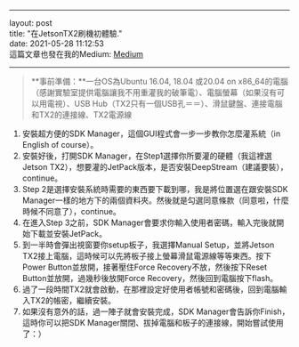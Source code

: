 - - -
layout: post  
title:  "在JetsonTX2刷機初體驗."  
date:   2021-05-28 11:12:53  
這篇文章也發在我的Medium: [Medium](https://alisachen1114.medium.com/%E5%9C%A8jetsontx2%E5%88%B7%E6%A9%9F%E5%88%9D%E9%AB%94%E9%A9%97-b058917b3a7e)  
- - -  
>**事前準備：**一台OS為Ubuntu 16.04, 18.04 或20.04 on x86_64的電腦（感謝實驗室提供電腦讓我不用重灌我的破筆電）、電腦螢幕（如果沒有可以用電視）、USB Hub（TX2只有一個USB孔＝＝）、滑鼠鍵盤、連接電腦和TX2的連接線、TX2電源線  

1. 安裝超方便的SDK Manager，這個GUI程式會一步一步教你怎麼灌系統（in English of course）。  
2. 安裝好後，打開SDK Manager，在Step1選擇你所要灌的硬體（我這裡選Jetson TX2），想要灌的JetPack版本，是否安裝DeepStream（建議要裝），continue。  
3. Step 2是選擇安裝系統時需要的東西要下載到哪，我是將位置選在跟安裝SDK Manager一樣的地方下的兩個資料夾。然後就是勾選同意條款（同意啦，什麼時候不同意了），continue。  
4. 在進入Step 3之前，SDK Manager會要求你輸入使用者密碼，輸入完後就開始下載並安裝JetPack。  
5. 到一半時會彈出視窗要你setup板子，我選擇Manual Setup，並將Jetson TX2接上電腦，這時候可以先將板子接上螢幕滑鼠電源線等等東西。按下Power Button並放開，接著壓住Force Recovery不放，然後按下Reset Button並放開，過幾秒後放開Force Recovery，然後回到電腦按下flash。  
6. 過了一段時間TX2就會啟動，在那裡設定好使用者帳號和密碼後，回到電腦輸入TX2的帳密，繼續安裝。  
7. 如果沒有意外的話，過一陣子就會安裝完成，SDK Manager會告訴你Finish，這時你可以把SDK Manager關閉、拔掉電腦和板子的連接線，開始嘗試使用了：）  
